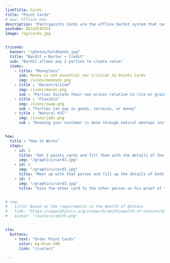 ```yaml
---
linkTitle: Cards
title: "Point Cards"
# wow: Offline Use
description: "Pantrypoints Cards are the offline bardit system that combines barter and credit"
youtube: ZErxZt4V2t4
image: /og/cards.jpg


triconb:
  banner: "/photos/holdhands.jpg" 
  title: "Bardit = Barter + Credit"
  sub: "Bardit allows any 2 parties to create value"
  items:
    - title: "Moneyless"
      sub: Money is not essential nor critical to Points Cards
      img: /icons/moneyno.png
    - title : "Decentralized"
      img: /icons/decen.png    
      sub : "Parties dictate their own prices relative to rice or grains"
    - title : "Flexible"
      img: /icons/swap.png
      sub : "Parties can pay in goods, services, or money"
    - title : "Natural KYC"
      img: /icons/jobs.png
      sub : "Knowing your customer is done through natural meetups instead of through artificial technology"


how:
  title : "How it Works"  
  steps:
    - id: 1
      title: "Get 2 points cards and fill them with the details of the other person"  
      img: "/graphics/card1.jpg"
    - id: 2 
      img: "/graphics/card2.jpg"
      title: "Meet up with that person and fill up the details of both cards with the actual transaction"
    - id: 3
      img: "/graphics/card3.jpg"
      title: "Give the other card to the other person as his proof of the transaction. Repeat the process in a future transaction to clear the barter debt"


# req:
#   title: Based on the requirements in the Wealth of Nations
#   link: "https://superphysics.org/research/smith/wealth-of-nations/book-5/chapter-3j/"
#   avatar: "/avatars/smith.png"


cta:
  buttons:
    - text: "Order Point Cards"
      color: bg-blue-100
      link: "/contact"

---
```

